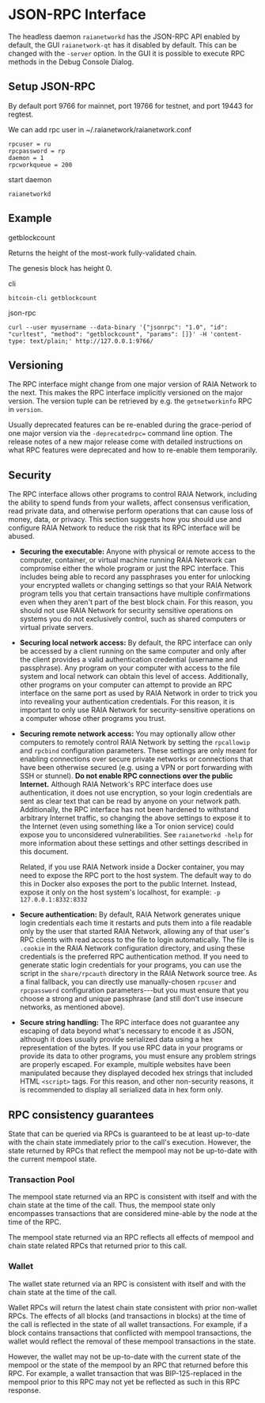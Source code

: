 # JSON-RPC Interface

The headless daemon `raianetworkd` has the JSON-RPC API enabled by default, the GUI
`raianetwork-qt` has it disabled by default. This can be changed with the `-server`
option. In the GUI it is possible to execute RPC methods in the Debug Console
Dialog.

## Setup JSON-RPC
By default port 9766 for mainnet, port 19766 for testnet,
and port 19443 for regtest.

We can add rpc user in  ~/.raianetwork/raianetwork.conf

``` 
rpcuser = ru
rpcpassword = rp
daemon = 1
rpcworkqueue = 200
```

start daemon
```
raianetworkd
```

## Example
getblockcount

Returns the height of the most-work fully-validated chain.

The genesis block has height 0.

cli
```
bitcoin-cli getblockcount
```

json-rpc
```
curl --user myusername --data-binary '{"jsonrpc": "1.0", "id": "curltest", "method": "getblockcount", "params": []}' -H 'content-type: text/plain;' http://127.0.0.1:9766/
```


## Versioning

The RPC interface might change from one major version of RAIA Network to the
next. This makes the RPC interface implicitly versioned on the major version.
The version tuple can be retrieved by e.g. the `getnetworkinfo` RPC in
`version`.

Usually deprecated features can be re-enabled during the grace-period of one
major version via the `-deprecatedrpc=` command line option. The release notes
of a new major release come with detailed instructions on what RPC features
were deprecated and how to re-enable them temporarily.

## Security

The RPC interface allows other programs to control RAIA Network,
including the ability to spend funds from your wallets, affect consensus
verification, read private data, and otherwise perform operations that
can cause loss of money, data, or privacy.  This section suggests how
you should use and configure RAIA Network to reduce the risk that its
RPC interface will be abused.

- **Securing the executable:** Anyone with physical or remote access to
  the computer, container, or virtual machine running RAIA Network can
  compromise either the whole program or just the RPC interface.  This
  includes being able to record any passphrases you enter for unlocking
  your encrypted wallets or changing settings so that your RAIA Network
  program tells you that certain transactions have multiple
  confirmations even when they aren't part of the best block chain.  For
  this reason, you should not use RAIA Network for security sensitive
  operations on systems you do not exclusively control, such as shared
  computers or virtual private servers.

- **Securing local network access:** By default, the RPC interface can
  only be accessed by a client running on the same computer and only
  after the client provides a valid authentication credential (username
  and passphrase).  Any program on your computer with access to the file
  system and local network can obtain this level of access.
  Additionally, other programs on your computer can attempt to provide
  an RPC interface on the same port as used by RAIA Network in order to
  trick you into revealing your authentication credentials.  For this
  reason, it is important to only use RAIA Network for
  security-sensitive operations on a computer whose other programs you
  trust.

- **Securing remote network access:** You may optionally allow other
  computers to remotely control RAIA Network by setting the `rpcallowip`
  and `rpcbind` configuration parameters.  These settings are only meant
  for enabling connections over secure private networks or connections
  that have been otherwise secured (e.g. using a VPN or port forwarding
  with SSH or stunnel).  **Do not enable RPC connections over the public
  Internet.**  Although RAIA Network's RPC interface does use
  authentication, it does not use encryption, so your login credentials
  are sent as clear text that can be read by anyone on your network
  path.  Additionally, the RPC interface has not been hardened to
  withstand arbitrary Internet traffic, so changing the above settings
  to expose it to the Internet (even using something like a Tor onion
  service) could expose you to unconsidered vulnerabilities.  See
  `raianetworkd -help` for more information about these settings and other
  settings described in this document.

    Related, if you use RAIA Network inside a Docker container, you may
    need to expose the RPC port to the host system.  The default way to
    do this in Docker also exposes the port to the public Internet.
    Instead, expose it only on the host system's localhost, for example:
    `-p 127.0.0.1:8332:8332`

- **Secure authentication:** By default, RAIA Network generates unique
  login credentials each time it restarts and puts them into a file
  readable only by the user that started RAIA Network, allowing any of
  that user's RPC clients with read access to the file to login
  automatically.  The file is `.cookie` in the RAIA Network
  configuration directory, and using these credentials is the preferred
  RPC authentication method.  If you need to generate static login
  credentials for your programs, you can use the script in the
  `share/rpcauth` directory in the RAIA Network source tree.  As a final
  fallback, you can directly use manually-chosen `rpcuser` and
  `rpcpassword` configuration parameters---but you must ensure that you
  choose a strong and unique passphrase (and still don't use insecure
  networks, as mentioned above).

- **Secure string handling:** The RPC interface does not guarantee any
  escaping of data beyond what's necessary to encode it as JSON,
  although it does usually provide serialized data using a hex
  representation of the bytes.  If you use RPC data in your programs or
  provide its data to other programs, you must ensure any problem
  strings are properly escaped.  For example, multiple websites have
  been manipulated because they displayed decoded hex strings that
  included HTML `<script>` tags.  For this reason, and other
  non-security reasons, it is recommended to display all serialized data
  in hex form only.

## RPC consistency guarantees

State that can be queried via RPCs is guaranteed to be at least up-to-date with
the chain state immediately prior to the call's execution. However, the state
returned by RPCs that reflect the mempool may not be up-to-date with the
current mempool state.

### Transaction Pool

The mempool state returned via an RPC is consistent with itself and with the
chain state at the time of the call. Thus, the mempool state only encompasses
transactions that are considered mine-able by the node at the time of the RPC.

The mempool state returned via an RPC reflects all effects of mempool and chain
state related RPCs that returned prior to this call.

### Wallet

The wallet state returned via an RPC is consistent with itself and with the
chain state at the time of the call.

Wallet RPCs will return the latest chain state consistent with prior non-wallet
RPCs. The effects of all blocks (and transactions in blocks) at the time of the
call is reflected in the state of all wallet transactions. For example, if a
block contains transactions that conflicted with mempool transactions, the
wallet would reflect the removal of these mempool transactions in the state.

However, the wallet may not be up-to-date with the current state of the mempool
or the state of the mempool by an RPC that returned before this RPC. For
example, a wallet transaction that was BIP-125-replaced in the mempool prior to
this RPC may not yet be reflected as such in this RPC response.
